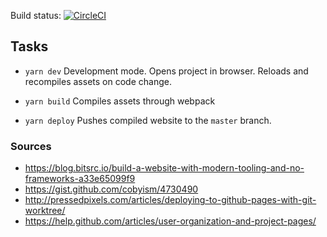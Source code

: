 Build status: [![CircleCI](https://circleci.com/gh/smarquez1/smarquez1.github.io.svg?style=svg&circle-token=517827038155b85cf268171d7847a1b75936d334)](https://circleci.com/gh/smarquez1/smarquez1.github.io)

## Tasks

* `yarn dev`
  Development mode. Opens project in browser. Reloads and recompiles assets on code change.

* `yarn build`
  Compiles assets through webpack

* `yarn deploy`
  Pushes compiled website to the `master` branch.

### Sources

* https://blog.bitsrc.io/build-a-website-with-modern-tooling-and-no-frameworks-a33e65099f9
* https://gist.github.com/cobyism/4730490
* http://pressedpixels.com/articles/deploying-to-github-pages-with-git-worktree/
* https://help.github.com/articles/user-organization-and-project-pages/
